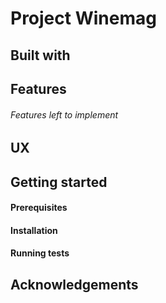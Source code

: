 # Project Winemag

## Built with

## Features

###### Features left to implement


## UX

## Getting started 

#### Prerequisites

#### Installation

#### Running tests

## Acknowledgements 